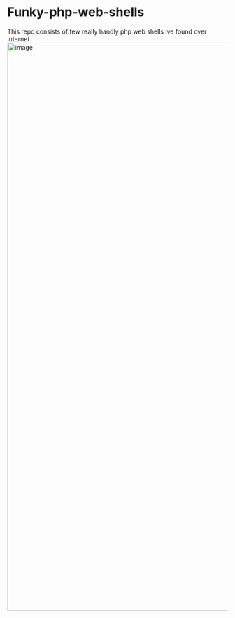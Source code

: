 # Funky-php-web-shells
This repo consists of few really handly php web shells ive found over internet
<img width="1299" alt="image" src="https://github.com/Rajchowdhury420/Funky-php-web-shells/assets/30806882/2355a638-807f-4e0d-860d-5a4f60ec9b3e">
